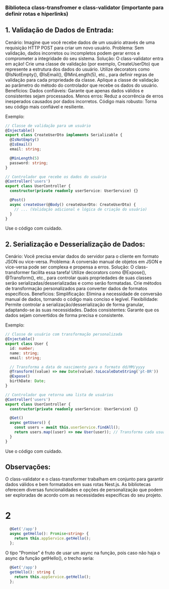 ### Biblioteca class-transfromer e class-validator (importante para definir rotas e hiperlinks)

## 1. Validação de Dados de Entrada:

Cenário: Imagine que você recebe dados de um usuário através de uma requisição HTTP POST para criar um novo usuário.
Problema: Sem validação, dados incorretos ou incompletos podem gerar erros e comprometer a integridade do seu sistema.
Solução: O class-validator entra em ação!
Crie uma classe de validação (por exemplo, CreateUserDto) que represente a estrutura dos dados do usuário.
Utilize decorators como @IsNotEmpty(), @IsEmail(), @MinLength(5), etc., para definir regras de validação para cada propriedade da classe.
Aplique a classe de validação ao parâmetro do método do controlador que recebe os dados do usuário.
Benefícios:
Dados confiáveis: Garante que apenas dados válidos e consistentes sejam processados.
Menos erros: Reduz a ocorrência de erros inesperados causados por dados incorretos.
Código mais robusto: Torna seu código mais confiável e resiliente.

Exemplo:

```TypeScript
// Classe de validação para um usuário
@Injectable()
export class CreateUserDto implements Serializable {
  @IsNotEmpty()
  @IsEmail()
  email: string;

  @MinLength(5)
  password: string;
}

// Controlador que recebe os dados do usuário
@Controller('users')
export class UserController {
  constructor(private readonly userService: UserService) {}

  @Post()
  async createUser(@Body() createUserDto: CreateUserDto) {
    // ... (Validação adicional e lógica de criação do usuário)
  }
}
```
Use o código com cuidado.


## 2. Serialização e Desserialização de Dados:

Cenário: Você precisa enviar dados do servidor para o cliente em formato JSON ou vice-versa.
Problema: A conversão manual de objetos em JSON e vice-versa pode ser complexa e propensa a erros.
Solução: O class-transformer facilita essa tarefa!
Utilize decorators como @Expose(), @Transform(), etc., para controlar quais propriedades de suas classes serão serializadas/desserializadas e como serão formatadas.
Crie métodos de transformação personalizados para converter dados de formatos específicos.
Benefícios:
Simplificação: Elimina a necessidade de conversão manual de dados, tornando o código mais conciso e legível.
Flexibilidade: Permite controlar a serialização/desserialização de forma granular, adaptando-se às suas necessidades.
Dados consistentes: Garante que os dados sejam convertidos de forma precisa e consistente.

Exemplo:

```TypeScript
// Classe de usuário com transformação personalizada
@Injectable()
export class User {
  id: number;
  name: string;
  email: string;

  // Transforma a data de nascimento para o formato dd/MM/yyyy
  @Transform((value) => new Date(value).toLocaleDateString('pt-BR'))
  @Expose()
  birthDate: Date;
}

// Controlador que retorna uma lista de usuários
@Controller('users')
export class UserController {
  constructor(private readonly userService: UserService) {}

  @Get()
  async getUsers() {
    const users = await this.userService.findAll();
    return users.map((user) => new User(user)); // Transforma cada usuário para o formato desejado
  }
}
```
Use o código com cuidado.

## **Observações:**



O class-validator e o class-transformer trabalham em conjunto para garantir dados válidos e bem formatados em suas rotas Nest.js.
As bibliotecas oferecem diversas funcionalidades e opções de personalização que podem ser exploradas de acordo com as necessidades específicas do seu projeto.


# 2

```ts
  @Get('/app')
  async getHello(): Promise<string> {
    return this.appService.getHello();
  };
```

O tipo "Promise<string>" é fruto de usar um async na função, pois caso não haja o async da função getHello(), o trecho seria:

```ts
  @Get('/app')
  getHello(): string {
    return this.appService.getHello();
  };
```